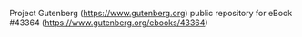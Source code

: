 Project Gutenberg (https://www.gutenberg.org) public repository for eBook #43364 (https://www.gutenberg.org/ebooks/43364)
